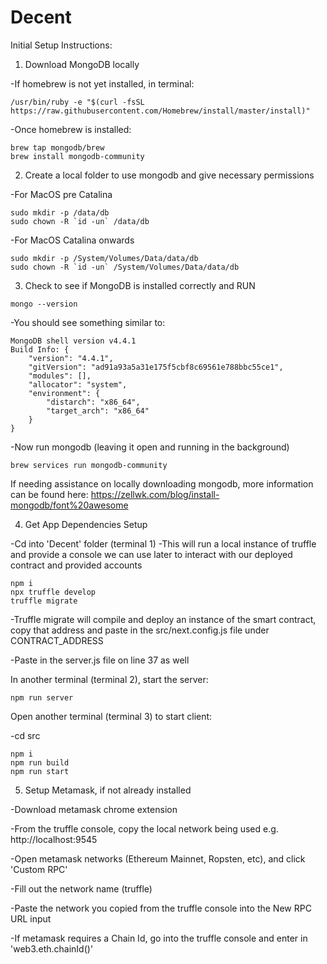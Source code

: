 # Decent

Initial Setup Instructions:

 1. Download MongoDB locally

  -If homebrew is not yet installed, in terminal:

  ```
  /usr/bin/ruby -e "$(curl -fsSL https://raw.githubusercontent.com/Homebrew/install/master/install)"
  ```

  -Once homebrew is installed:

  ```
  brew tap mongodb/brew
  brew install mongodb-community
  ```

2. Create a local folder to use mongodb and give necessary permissions

  -For MacOS pre Catalina

  ```
  sudo mkdir -p /data/db
  sudo chown -R `id -un` /data/db

  ```

  -For MacOS Catalina onwards

  ```
  sudo mkdir -p /System/Volumes/Data/data/db
  sudo chown -R `id -un` /System/Volumes/Data/data/db
  ```

3. Check to see if MongoDB is installed correctly and RUN

  ```
  mongo --version
  ```

  -You should see something similar to:

  ```
  MongoDB shell version v4.4.1
  Build Info: {
      "version": "4.4.1",
      "gitVersion": "ad91a93a5a31e175f5cbf8c69561e788bbc55ce1",
      "modules": [],
      "allocator": "system",
      "environment": {
          "distarch": "x86_64",
          "target_arch": "x86_64"
      }
  }
  ```

  -Now run mongodb (leaving it open and running in the background)

  ```
  brew services run mongodb-community
  ```

  If needing assistance on locally downloading mongodb, more information can be found here:
  https://zellwk.com/blog/install-mongodb/font%20awesome

4. Get App Dependencies Setup

  -Cd into 'Decent' folder (terminal 1)
  -This will run a local instance of truffle and provide a console we can use later to interact with our deployed contract and provided accounts
  
  ```
  npm i
  npx truffle develop
  truffle migrate
  ```

  -Truffle migrate will compile and deploy an instance of the smart contract, copy that address and paste in the src/next.config.js file under CONTRACT_ADDRESS
  
  -Paste in the server.js file on line 37 as well

  In another terminal (terminal 2), start the server:

  ```
  npm run server
  ```

  Open another terminal (terminal 3) to start client:

  -cd src
  ```
  npm i
  npm run build
  npm run start
  ```

5. Setup Metamask, if not already installed

-Download metamask chrome extension

-From the truffle console, copy the local network being used e.g. http://localhost:9545

-Open metamask networks (Ethereum Mainnet, Ropsten, etc), and click 'Custom RPC'

 -Fill out the network name (truffle)
  
 -Paste the network you copied from the truffle console into the New RPC URL input
  
 -If metamask requires a Chain Id, go into the truffle console and enter in 'web3.eth.chainId()'
